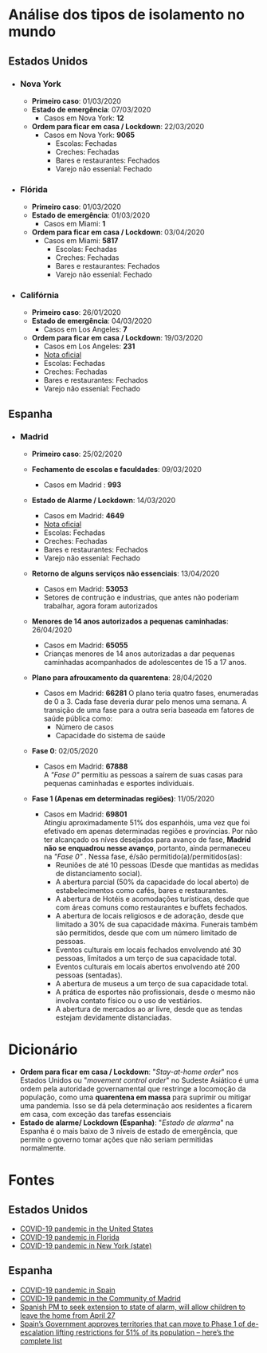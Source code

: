# Análise dos tipos de isolamento no mundo

## Estados Unidos

- ### Nova York
    - **Primeiro caso**: 01/03/2020 
    - **Estado de emergência**: 07/03/2020
        - Casos em Nova York: **12**
    - **Ordem para ficar em casa / Lockdown**: 22/03/2020
        - Casos em Nova York: **9065**
            - Escolas: Fechadas
            - Creches: Fechadas
            - Bares e restaurantes: Fechados
            - Varejo não essenial: Fechado

- ### Flórida
    - **Primeiro caso**: 01/03/2020 
    - **Estado de emergência**: 01/03/2020
        - Casos em Miami: **1**   
    - **Ordem para ficar em casa / Lockdown**: 03/04/2020
        - Casos em Miami: **5817**
            - Escolas: Fechadas
            - Creches: Fechadas
            - Bares e restaurantes: Fechados
            - Varejo não essenial: Fechado

- ### Califórnia
    - **Primeiro caso**: 26/01/2020 
    - **Estado de emergência**: 04/03/2020
        - Casos em Los Angeles: **7**
    - **Ordem para ficar em casa / Lockdown**: 19/03/2020
        - Casos em Los Angeles: **231**
        - [Nota oficial](https://www.lamayor.org/sites/g/files/wph446/f/article/files/SAFER_AT_HOME_ORDER2020.03.19.pdf)   
        - Escolas: Fechadas
        - Creches: Fechadas
        - Bares e restaurantes: Fechados
        - Varejo não essenial: Fechado

## Espanha
- ### Madrid
    - **Primeiro caso**: 25/02/2020
    - **Fechamento de escolas e faculdades**: 09/03/2020
        - Casos em Madrid : **993** 
    - **Estado de Alarme / Lockdown**: 14/03/2020
        - Casos em Madrid: **4649**   
        - [Nota oficial](https://www.boe.es/boe/dias/2020/03/14/pdfs/BOE-A-2020-3692.pdf)
        - Escolas: Fechadas
        - Creches: Fechadas
        - Bares e restaurantes: Fechados
        - Varejo não essenial: Fechado
    - **Retorno de alguns serviços não essenciais**: 13/04/2020
        - Casos em Madrid: **53053** 
        - Setores de contrução e industrias, que antes não poderiam trabalhar, agora foram autorizados
    - **Menores de 14 anos autorizados a pequenas caminhadas**: 26/04/2020
        - Casos em Madrid: **65055** 
        - Crianças menores de 14 anos autorizadas a dar pequenas caminhadas acompanhados de adolescentes de 15 a 17 anos.
    - **Plano para afrouxamento da quarentena**: 28/04/2020
        - Casos em Madrid: **66281**
    O plano teria quatro fases, enumeradas de 0 a 3. Cada fase deveria durar pelo menos uma semana. A transição de uma fase para a outra seria baseada em fatores de saúde pública como:
            - Número de casos
            - Capacidade do sistema de saúde 
    - **Fase 0**: 02/05/2020
        - Casos em Madrid: **67888**  
    A *"Fase 0"* permitiu as pessoas a saírem de suas casas para pequenas caminhadas e esportes individuais.
    - **Fase 1 (Apenas em determinadas regiões)**: 11/05/2020
    
        - Casos em Madrid: **69801**\
        Atingiu aproximadamente 51% dos espanhóis, uma vez que foi efetivado em apenas determinadas regiões e províncias. Por não ter alcançado os níves desejados para avanço de fase, **Madrid não se enquadrou nesse avanço**, portanto, ainda permaneceu na *"Fase 0"* .
        Nessa fase, é/são permitido(a)/permitidos(as):
            - Reuniões de até 10 pessoas (Desde que mantidas as medidas de distanciamento social).
            - A abertura parcial (50% da capacidade do local aberto) de estabelecimentos como cafés, bares e restaurantes.
            - A abertura de Hotéis e acomodações turísticas, desde que com áreas comuns como restaurantes e buffets fechados.
            - A abertura de locais religiosos e de adoração, desde que limitado a 30% de sua capacidade máxima. Funerais também são permitidos, desde que com um número limitado de pessoas.
            - Eventos culturais em locais fechados envolvendo até 30 pessoas, limitados a um terço de sua capacidade total.
            - Eventos culturais em locais abertos envolvendo até 200 pessoas (sentadas).
            - A abertura de museus a um terço de sua capacidade total.
            - A prática de esportes não profissionais, desde o mesmo não involva contato físico ou o uso de vestiários.
            - A abertura de mercados ao ar livre, desde que as tendas estejam devidamente distanciadas. 
    

# Dicionário
- **Ordem para ficar em casa / Lockdown**: "*Stay-at-home order*" nos Estados Unidos ou "*movement control order*" no Sudeste Asiático é uma ordem pela autoridade governamental que restringe a locomoção da população, como uma **quarentena em massa** para suprimir ou mitigar uma pandemia. Isso se dá pela determinação aos residentes a ficarem em casa, com exceção das tarefas essenciais
- **Estado de alarme/ Lockdown (Espanha)**: "*Estado de alarma*" na Espanha é o mais baixo de 3 níveis de estado de emergência, que permite o governo tomar ações que não seriam permitidas normalmente.  

# Fontes


## Estados Unidos
- [COVID-19 pandemic in the United States](https://en.wikipedia.org/wiki/COVID-19_pandemic_in_the_United_States)
- [COVID-19 pandemic in Florida](https://en.wikipedia.org/wiki/COVID-19_pandemic_in_Florida)
- [COVID-19 pandemic in New York (state)
](https://en.wikipedia.org/wiki/COVID-19_pandemic_in_New_York_(state))
## Espanha
- [COVID-19 pandemic in Spain](https://en.wikipedia.org/wiki/COVID-19_pandemic_in_Spain)
- [COVID-19 pandemic in the Community of Madrid](https://en.wikipedia.org/wiki/COVID-19_pandemic_in_the_Community_of_Madrid)
- [Spanish PM to seek extension to state of alarm, will allow children to leave the home from April 27](https://english.elpais.com/society/2020-04-18/spanish-pm-to-seek-extension-to-state-of-alarm-will-allow-children-to-leave-the-home-from-april-27.html)
- [Spain’s Government approves territories that can move to Phase 1 of de-escalation lifting restrictions for 51% of its population – here’s the complete list](https://www.euroweeklynews.com/2020/05/08/breaking-news-spains-government-approves-territories-that-can-move-to-phase-1-of-deescalation-lifting-restrictions-for-51-of-its-population-heres-the-complete-list/)
